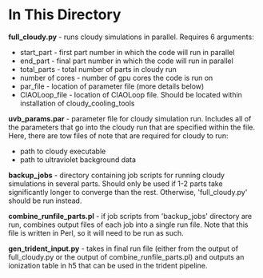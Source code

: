 # In This Directory

**full_cloudy.py** - runs cloudy simulations in parallel. Requires 6 arguments:
* start_part - first part number in which the code will run in parallel
* end_part - final part number in which the code will run in parallel
* total_parts - total number of parts in cloudy run
* number of cores - number of gpu cores the code is run on
* par_file - location of parameter file (more details below)
* CIAOLoop_file - location of CIAOLoop file. Should be located within installation of cloudy_cooling_tools

**uvb_params.par** - parameter file for cloudy simulation run. Includes all of the parameters that go into the cloudy run that are specified within the file. Here, there are tow files of note that are required for cloudy to run:
* path to cloudy executable
* path to ultraviolet background data

**backup_jobs** - directory containing job scripts for running cloudy simulations in several parts. Should only be used if 1-2 parts take significantly longer to converge than the rest. Otherwise, 'full_cloudy.py' should be run instead.

**combine_runfile_parts.pl** - if job scripts from 'backup_jobs' directory are run, combines output files of each job into a single run file. Note that this file is written in Perl, so it will need to be run as such.

**gen_trident_input.py** - takes in final run file (either from the output of full_cloudy.py or the output of combine_runfile_parts.pl) and outputs an ionization table in h5 that can be used in the trident pipeline.